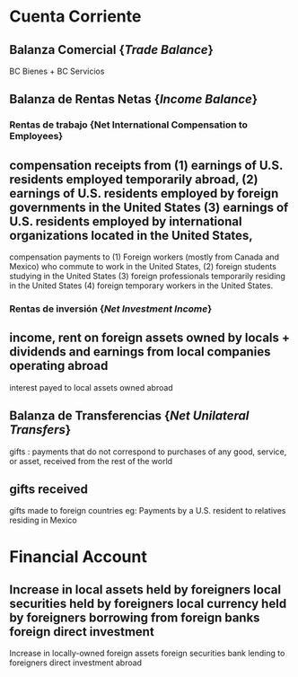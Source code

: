 # Cuenta Corriente
## Balanza Comercial {*Trade Balance*}
BC Bienes 
+
BC Servicios
## Balanza de Rentas Netas {*Income Balance*}
### Rentas de trabajo {Net International Compensation to Employees}
compensation receipts from 
	(1) earnings of U.S. residents employed temporarily abroad, 
	(2) earnings of U.S. residents employed by foreign governments in the United States 
	(3) earnings of U.S. residents employed by international organizations located in the United States,
-
compensation payments to 
	(1) Foreign workers (mostly from Canada and Mexico) who commute to work in the United States, 
	(2) foreign students studying in the United States 
	(3) foreign professionals temporarily residing in the United States
	(4) foreign temporary workers in the United States.
### Rentas de inversión {*Net Investment Income*}
income, rent on foreign assets owned by locals
+
dividends and earnings from local companies operating abroad
-
interest payed to local assets owned abroad 


## Balanza de Transferencias  {*Net Unilateral Transfers*}
gifts : payments that do not correspond to purchases of any good, service, or asset, received from the rest of the world

gifts received
-
gifts made to foreign countries
	eg: Payments by a U.S. resident to relatives residing in Mexico

# Financial Account
Increase in local assets held by foreigners
	local securities held by foreigners
	local currency held by foreigners
	borrowing from foreign banks
	foreign direct investment
-
Increase in locally-owned foreign assets
	foreign securities
	bank lending to foreigners
	direct investment abroad